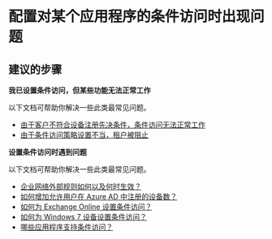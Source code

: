 <properties
  pageTitle="Problems configuring conditional access to one of my applications"
  description="配置对某个应用程序的条件访问时出现问题"
  service="microsoft.aad"
  resource="Microsoft_AAD_IAM"
  authors="ajamess"
  selfHelpType="generic"
  supportTopicIds="32447987"
  productPesIds="14785"
  cloudEnvironments="public"
 />


# <a name="problems-configuring-conditional-access-to-one-of-my-applications"></a>配置对某个应用程序的条件访问时出现问题

## <a name="recommended-steps"></a>**建议的步骤**

**我已设置条件访问，但某些功能无法正常工作**

以下文档可帮助你解决一些此类最常见问题。

  * [由于客户不符合设备注册先决条件，条件访问无法正常工作](https://docs.microsoft.com/azure/active-directory/active-directory-conditional-access/?WT.mc_id=UI_AAD_Enterprise_Apps_Support_L2_Overview)
  * [由于条件访问策略设置不当，租户被阻止](https://docs.microsoft.com/azure/active-directory/active-directory-conditional-access-device-remediation/?WT.mc_id=UI_AAD_Enterprise_Apps_Support_L2_Overview)

**设置条件访问时遇到问题**

以下文档可帮助你解决一些此类最常见问题。

  * [企业网络外部规则如何以及何时生效？](http://aka.ms/calocation/?WT.mc_id=UI_AAD_Enterprise_Apps_Support_L2_Overview)
  * [如何增加允许用户在 Azure AD 中注册的设备数？](https://docs.microsoft.com/azure/active-directory/active-directory-azureadjoin-setup/?WT.mc_id=UI_AAD_Enterprise_Apps_Support_L2_Overview)
  * [如何为 Exchange Online 设置条件访问？](http://aka.ms/csforexchange/?WT.mc_id=UI_AAD_Enterprise_Apps_Support_L2_Overview)
  * [如何为 Windows 7 设备设置条件访问？](https://docs.microsoft.com/azure/active-directory/active-directory-conditional-access#device-based-conditional-access/?WT.mc_id=UI_AAD_Enterprise_Apps_Support_L2_Overview)
  * [哪些应用程序支持条件访问？](https://docs.microsoft.com/azure/active-directory/active-directory-conditional-access-supported-apps/?WT.mc_id=UI_AAD_Enterprise_Apps_Support_L2_Overview)


